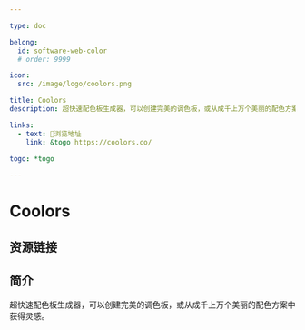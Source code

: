 ```yaml
---

type: doc

belong:
  id: software-web-color
  # order: 9999

icon:
  src: /image/logo/coolors.png

title: Coolors
description: 超快速配色板生成器，可以创建完美的调色板，或从成千上万个美丽的配色方案中获得灵感。

links:
  - text: 🧰浏览地址
    link: &togo https://coolors.co/

togo: *togo

---
```


<ShowLogo />

# Coolors

<ShowBreadcrumb />

## 资源链接

<ShowLinks />

## 简介

超快速配色板生成器，可以创建完美的调色板，或从成千上万个美丽的配色方案中获得灵感。